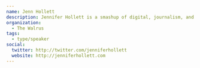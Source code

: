 ```yaml
---
name: Jenn Hollett
description: Jennifer Hollett is a smashup of digital, journalism, and politics. Jennifer has worked in digital since the late ’90s, when she became the youngest manager ever at Sony Music Canada, developing new media strategies for the label’s top artists. Jennifer recently co-founded a startup and developed “Super PAC App,” which debuted
organization:
  - The Walrus
tags:
  - type/speaker
social:
  twitter: http://twitter.com/jenniferhollett
  website: http://jenniferhollett.com
---
```


